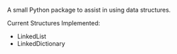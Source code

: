 A small Python package to assist in using data structures.

Current Structures Implemented:
 - LinkedList
 - LinkedDictionary